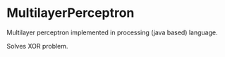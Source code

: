 # MultilayerPerceptron
Multilayer perceptron implemented in processing (java based) language. 

Solves XOR problem.
